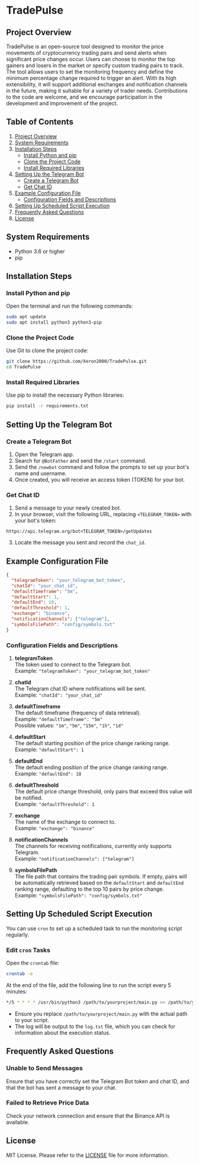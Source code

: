# TradePulse

## Project Overview

TradePulse is an open-source tool designed to monitor the price movements of cryptocurrency trading pairs and send alerts when significant price changes occur. Users can choose to monitor the top gainers and losers in the market or specify custom trading pairs to track. The tool allows users to set the monitoring frequency and define the minimum percentage change required to trigger an alert. With its high extensibility, it will support additional exchanges and notification channels in the future, making it suitable for a variety of trader needs. Contributions to the code are welcome, and we encourage participation in the development and improvement of the project.

## Table of Contents

1. [Project Overview](#project-overview)
2. [System Requirements](#system-requirements)
3. [Installation Steps](#installation-steps)
   - [Install Python and pip](#install-python-and-pip)
   - [Clone the Project Code](#clone-the-project-code)
   - [Install Required Libraries](#install-required-libraries)
4. [Setting Up the Telegram Bot](#setting-up-the-telegram-bot)
   - [Create a Telegram Bot](#create-a-telegram-bot)
   - [Get Chat ID](#get-chat-id)
5. [Example Configuration File](#example-configuration-file)
   - [Configuration Fields and Descriptions](#configuration-fields-and-descriptions)
6. [Setting Up Scheduled Script Execution](#setting-up-scheduled-script-execution)
7. [Frequently Asked Questions](#frequently-asked-questions)
8. [License](#license)

## System Requirements

- Python 3.6 or higher
- pip

## Installation Steps

### Install Python and pip

Open the terminal and run the following commands:

```bash
sudo apt update
sudo apt install python3 python3-pip
```

### Clone the Project Code

Use Git to clone the project code:

```bash
git clone https://github.com/Xeron2000/TradePulse.git
cd TradePulse
```

### Install Required Libraries

Use pip to install the necessary Python libraries:

```bash
pip install -r requirements.txt
```

## Setting Up the Telegram Bot

### Create a Telegram Bot

1. Open the Telegram app.
2. Search for `@BotFather` and send the `/start` command.
3. Send the `/newbot` command and follow the prompts to set up your bot's name and username.
4. Once created, you will receive an access token (TOKEN) for your bot.

### Get Chat ID

1. Send a message to your newly created bot.
2. In your browser, visit the following URL, replacing `<TELEGRAM_TOKEN>` with your bot's token:

```
https://api.telegram.org/bot<TELEGRAM_TOKEN>/getUpdates
```

3. Locate the message you sent and record the `chat_id`.

## Example Configuration File

```json
{
  "telegramToken": "your_telegram_bot_token",
  "chatId": "your_chat_id",
  "defaultTimeframe": "5m",
  "defaultStart": 1,
  "defaultEnd": 10,
  "defaultThreshold": 1,
  "exchange": "binance", 
  "notificationChannels": ["telegram"], 
  "symbolsFilePath": "config/symbols.txt"
}
```

### Configuration Fields and Descriptions

1. **telegramToken**  
   The token used to connect to the Telegram bot.  
   Example: `"telegramToken": "your_telegram_bot_token"`

2. **chatId**  
   The Telegram chat ID where notifications will be sent.  
   Example: `"chatId": "your_chat_id"`

3. **defaultTimeframe**  
   The default timeframe (frequency of data retrieval).  
   Example: `"defaultTimeframe": "5m"`  
   Possible values: `"1m"`, `"5m"`, `"15m"`, `"1h"`, `"1d"`

4. **defaultStart**  
   The default starting position of the price change ranking range.  
   Example: `"defaultStart": 1`

5. **defaultEnd**  
   The default ending position of the price change ranking range.  
   Example: `"defaultEnd": 10`

6. **defaultThreshold**  
   The default price change threshold, only pairs that exceed this value will be notified.  
   Example: `"defaultThreshold": 1`

7. **exchange**  
   The name of the exchange to connect to.  
   Example: `"exchange": "binance"`

8. **notificationChannels**  
   The channels for receiving notifications, currently only supports Telegram.  
   Example: `"notificationChannels": ["telegram"]`

9. **symbolsFilePath**  
   The file path that contains the trading pair symbols. If empty, pairs will be automatically retrieved based on the `defaultStart` and `defaultEnd` ranking range, defaulting to the top 10 pairs by price change.  
   Example: `"symbolsFilePath": "config/symbols.txt"`


## Setting Up Scheduled Script Execution

You can use `cron` to set up a scheduled task to run the monitoring script regularly.

### Edit `cron` Tasks

Open the `crontab` file:

```bash
crontab -e
```

At the end of the file, add the following line to run the script every 5 minutes:

```bash
*/5 * * * * /usr/bin/python3 /path/to/yourproject/main.py >> /path/to/yourproject/log.txt 2>&1
```

- Ensure you replace `/path/to/yourproject/main.py` with the actual path to your script.
- The log will be output to the `log.txt` file, which you can check for information about the execution status.

## Frequently Asked Questions

### Unable to Send Messages

Ensure that you have correctly set the Telegram Bot token and chat ID, and that the bot has sent a message to your chat.

### Failed to Retrieve Price Data

Check your network connection and ensure that the Binance API is available.

## License

MIT License. Please refer to the [LICENSE](LICENSE) file for more information.